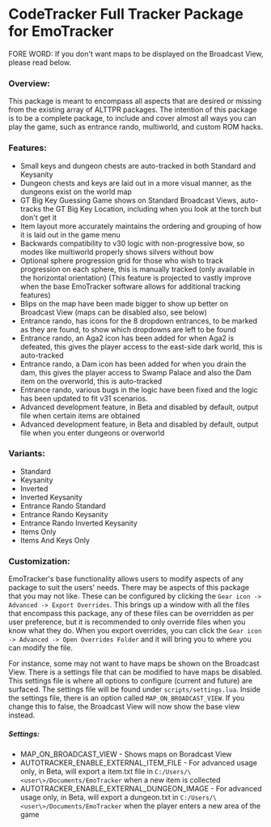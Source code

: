 # CodeTracker Full Tracker Package for EmoTracker

FORE WORD: If you don't want maps to be displayed on the Broadcast View, please read below.

### Overview:
This package is meant to encompass all aspects that are desired or missing from the existing array of ALTTPR packages. The intention of this package is to be a complete package, to include and cover almost all ways you can play the game, such as entrance rando, multiworld, and custom ROM hacks.

### Features:
- Small keys and dungeon chests are auto-tracked in both Standard and Keysanity
- Dungeon chests and keys are laid out in a more visual manner, as the dungeons exist on the world map
- GT Big Key Guessing Game shows on Standard Broadcast Views, auto-tracks the GT Big Key Location, including when you look at the torch but don't get it
- Item layout more accurately maintains the ordering and grouping of how it is laid out in the game menu
- Backwards compatibility to v30 logic with non-progressive bow, so modes like multiworld properly shows silvers without bow
- Optional sphere progression grid for those who wish to track progression on each sphere, this is manually tracked (only available in the horizontal orientation) (This feature is projected to vastly improve when the base EmoTracker software allows for additional tracking features)
- Blips on the map have been made bigger to show up better on Broadcast View (maps can be disabled also, see below)
- Entrance rando, has icons for the 8 dropdown entrances, to be marked as they are found, to show which dropdowns are left to be found
- Entrance rando, an Aga2 icon has been added for when Aga2 is defeated, this gives the player access to the east-side dark world, this is auto-tracked
- Entrance rando, a Dam icon has been added for when you drain the dam, this gives the player access to Swamp Palace and also the Dam item on the overworld, this is auto-tracked
- Entrance rando, various bugs in the logic have been fixed and the logic has been updated to fit v31 scenarios.
- Advanced development feature, in Beta and disabled by default, output file when certain items are obtained
- Advanced development feature, in Beta and disabled by default, output file when you enter dungeons or overworld

### Variants:
- Standard
- Keysanity
- Inverted
- Inverted Keysanity
- Entrance Rando Standard
- Entrance Rando Keysanity
- Entrance Rando Inverted Keysanity
- Items Only
- Items And Keys Only

### Customization:
EmoTracker's base functionality allows users to modify aspects of any package to suit the users' needs. There may be aspects of this package that you may not like. These can be configured by clicking the `Gear icon -> Advanced -> Export Overrides`. This brings up a window with all the files that encompass this package, any of these files can be overridden as per user preference, but it is recommended to only override files when you know what they do. When you export overrides, you can click the `Gear icon -> Advanced -> Open Overrides Folder` and it will bring you to where you can modify the file.

For instance, some may not want to have maps be shown on the Broadcast View. There is a settings file that can be modified to have maps be disabled. This settings file is where all options to configure (current and future) are surfaced. The settings file will be found under `scripts/settings.lua`. Inside the settings file, there is an option called `MAP_ON_BROADCAST_VIEW`. If you change this to false, the Broadcast View will now show the base view instead.

##### Settings:
- MAP_ON_BROADCAST_VIEW - Shows maps on Boradcast View
- AUTOTRACKER_ENABLE_EXTERNAL_ITEM_FILE - For advanced usage only, in Beta, will export a item.txt file in `C:/Users/\<user\>/Documents/EmoTracker` when a new item is collected
- AUTOTRACKER_ENABLE_EXTERNAL_DUNGEON_IMAGE - For advanced usage only, in Beta, will export a dungeon.txt in `C:/Users/\<user\>/Documents/EmoTracker` when the player enters a new area of the game
